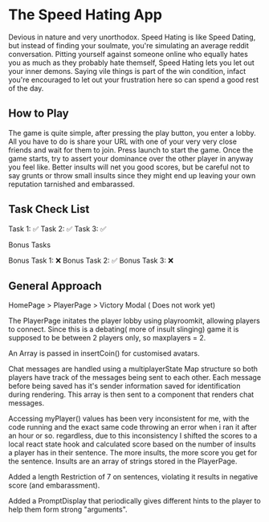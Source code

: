 # The Speed Hating App

Devious in nature and very unorthodox. Speed Hating is like Speed Dating, but instead of finding your soulmate, you're simulating an average reddit conversation. Pitting yourself against someone online who equally hates you as much as they probably hate themself, Speed Hating lets you let out your inner demons. Saying vile things is part of the win condition, infact you're encouraged to let out your frustration here so can spend a good rest of the day. 

## How to Play

The game is quite simple, after pressing the play button, you enter a lobby. All you have to do is share your URL with one of your very very close friends and wait for them to join. Press launch to start the game. Once the game starts, try to assert your dominance over the other player in anyway you feel like. Better insults will net you good scores, but be careful not to say grunts or throw small insults since they might end up leaving your own reputation tarnished and embarassed. 

## Task Check List

Task 1: ✅
Task 2: ✅
Task 3: ✅

Bonus Tasks

Bonus Task 1: ❌
Bonus Task 2: ✅
Bonus Task 3: ❌

## General Approach

HomePage > PlayerPage > Victory Modal ( Does not work yet)

The PlayerPage initates the player lobby using playroomkit, allowing players to connect. Since this is a debating( more of insult slinging) game it is supposed to be between 2 players only, so maxplayers = 2.

An Array is passed in insertCoin() for customised avatars.

Chat messages are handled using a multiplayerState Map structure so both players have track of the messages being sent to each other. Each message before being saved has it's sender information saved for identification during rendering. This array is then sent to a component that renders chat messages. 

Accessing myPlayer() values has been very inconsistent for me, with the code running and the exact same code throwing an error when i ran it after an hour or so. regardless, due to this inconsistency I shifted the scores to a local react state hook and calculated score based on the number of insults a player has in their sentence. The more insults, the more score you get for the sentence. Insults are an array of strings stored in the PlayerPage.

Added a length Restriction of 7 on sentences, violating it results in negative score (and embarassment).

Added a PromptDisplay that periodically gives different hints to the player to help them form strong "arguments".


